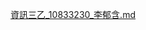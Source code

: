 [資訊三乙_10833230_李郁含.md](https://drive.google.com/file/d/1803eEnVWxsetOkCu5mdiFrmAhJZHrSRF/view?usp=sharing)
